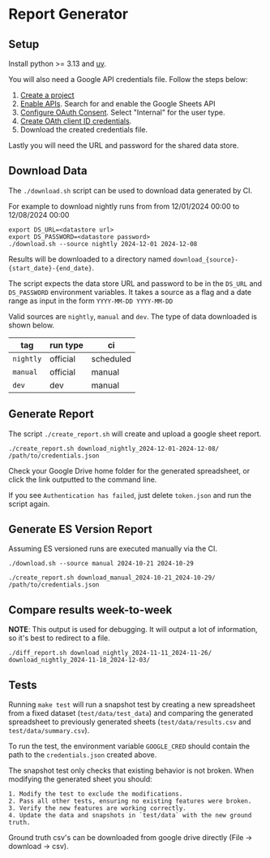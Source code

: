 # Report Generator

## Setup
Install python >= 3.13 and [uv](https://docs.astral.sh/uv/).

You will also need a Google API credentials file. Follow the steps below:
  1. [Create a project](https://developers.google.com/workspace/guides/create-project)
  2. [Enable APIs](https://developers.google.com/workspace/guides/enable-apis). Search for and enable the Google Sheets API
  3.  [Configure OAuth Consent](https://developers.google.com/workspace/guides/configure-oauth-consent). Select "Internal" for the user type.
  4. [Create OAth client ID credentials](https://developers.google.com/workspace/guides/create-credentials#oauth-client-id).
  5. Download the created credentials file.

Lastly you will need the URL and password for the shared data store.

## Download Data

The `./download.sh` script can be used to download data generated by CI.

For example to download nightly runs from from 12/01/2024 00:00 to 12/08/2024 00:00

```shell
export DS_URL=<datastore url>
export DS_PASSWORD=<datastore password>
./download.sh --source nightly 2024-12-01 2024-12-08
```

Results will be downloaded to a directory named `download_{source}-{start_date}-{end_date}`.

The script expects the data store URL and password to be in the `DS_URL` and `DS_PASSWORD` environment variables. It takes a source as a flag and a date range as input in the form `YYYY-MM-DD YYYY-MM-DD`

Valid sources are `nightly`, `manual` and `dev`. The type of data downloaded is shown below.

| tag | run type | ci |
| -   | -        | -  |
| `nightly` | official | scheduled |
| `manual` | official | manual |
| `dev` | dev | manual |

## Generate Report

The script `./create_report.sh` will create and upload a google sheet report.

```shell
./create_report.sh download_nightly_2024-12-01-2024-12-08/ /path/to/credentials.json
```

Check your Google Drive home folder for the generated spreadsheet, or click the link outputted to the command line.

If you see `Authentication has failed`, just delete `token.json` and run the script again.


## Generate ES Version Report

Assuming ES versioned runs are executed manually via the CI.

```shell
./download.sh --source manual 2024-10-21 2024-10-29

./create_report.sh download_manual_2024-10-21_2024-10-29/ /path/to/credentials.json
```

## Compare results week-to-week

**NOTE**: This output is used for debugging. It will output a lot of information, so it's best to redirect to a file.

```shell
./diff_report.sh download_nightly_2024-11-11_2024-11-26/ download_nightly_2024-11-18_2024-12-03/
```

## Tests

Running `make test` will run a snapshot test by creating a new spreadsheet from a fixed dataset (`test/data/test_data`) and comparing the generated spreadsheet to previously generated sheets (`test/data/results.csv` and `test/data/summary.csv`).

To run the test, the environment variable `GOOGLE_CRED` should contain the path to the `credentials.json` created above.

The snapshot test only checks that existing behavior is not broken. When modifying the generated sheet you should:

    1. Modify the test to exclude the modifications.
    2. Pass all other tests, ensuring no existing features were broken.
    3. Verify the new features are working correctly.
    4. Update the data and snapshots in `test/data` with the new ground truth.

Ground truth csv's can be downloaded from google drive directly (File -> download -> csv).
